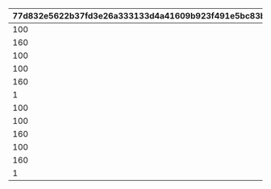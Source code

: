 |77d832e5622b37fd3e26a333133d4a41609b923f491e5bc83b812bb0a97bbf56|5271ff6fffd1936826cc81bab12eca81291cde85f319c792b5ec184e6379ef30|b7817e6e0c2797768e31e4d78bf81ae9eb9d1ca1f783492a184a1f1be2bd4a45|25e70e6c1d9315b9d1ea4a0afa882180b5c2f65b3f3456c95af7cf0322ac40bd|3f62300f785280cbdc107fde953b6a6d0f78420ca71b051f7b6748ca23e71827|bff49a5cb1416261bd4135608f1b854ac6609321ba623c83c79295e839cbdd24|f949d683b9155fa2099497e402f6ed7d29e0e55fc49e7631468bd0f2d3813703|
| --- | --- | --- | --- | --- | --- | --- |
|100|200|1004|250|150|50|1|
|160|320|1004|400|240|80|2|
|100|200|1004|250|150|50|3|
|100|200|1004|250|150|50|5|
|160|320|1004|400|240|80|6|
|1|2|1004|3|1|1|12|
|100|200|1005|250|150|50|1|
|100|200|1005|250|150|50|3|
|160|320|1005|400|240|80|4|
|100|200|1005|250|150|50|5|
|160|320|1005|400|240|80|7|
|1|2|1005|3|1|1|13|
